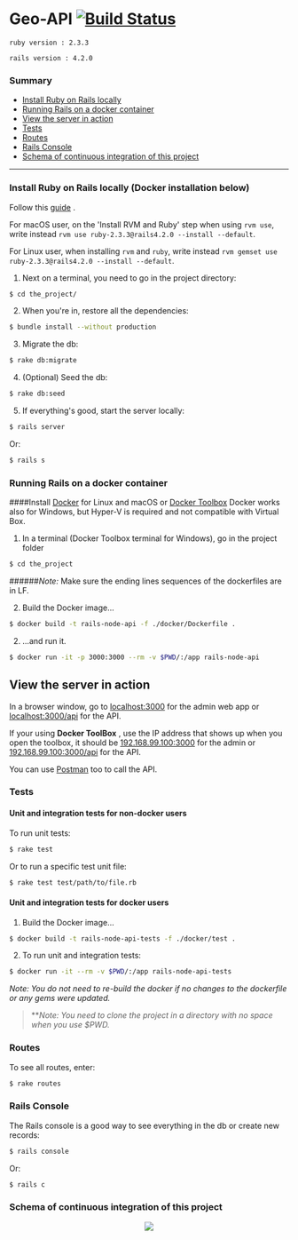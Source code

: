 # Geo-API [![Build Status][travis-image-api]][travis-url-api]

`ruby version : 2.3.3`

`rails version : 4.2.0`

### Summary

* [Install Ruby on Rails locally]
* [Running Rails on a docker container]
* [View the server in action]
* [Tests]
* [Routes]
* [Rails Console]
* [Schema of continuous integration of this project]

___

### Install Ruby on Rails locally (Docker installation below)

Follow this [guide] . 

For macOS user, on the 'Install RVM and Ruby' step when using `rvm use`, write instead `rvm use ruby-2.3.3@rails4.2.0 --install --default`.

For Linux user, when installing `rvm` and `ruby`, write instead `rvm gemset use ruby-2.3.3@rails4.2.0 --install --default`.

1. Next on a terminal, you need to go in the project directory:
```bash
$ cd the_project/
```

2. When you're in, restore all the dependencies:
```bash
$ bundle install --without production
```

3. Migrate the db:
```bash
$ rake db:migrate
```

4. (Optional) Seed the db:
```bash
$ rake db:seed
```

5. If everything's good, start the server locally:
```bash
$ rails server
```
Or:
```bash
$ rails s
```

### Running Rails on a docker container

####Install [Docker] for Linux and macOS or [Docker Toolbox]
Docker works also for Windows, but Hyper-V is required and not compatible with Virtual Box.

1. In a terminal (Docker Toolbox terminal for Windows), go in the project folder 

```bash
$ cd the_project
```
######*Note:* Make sure the ending lines sequences of the dockerfiles are in LF.

2. Build the Docker image...

```bash
$ docker build -t rails-node-api -f ./docker/Dockerfile .
```

2. ...and run it.

```bash
$ docker run -it -p 3000:3000 --rm -v $PWD/:/app rails-node-api
```

## View the server in action
    
In a browser window, go to [localhost:3000] for the admin web app or [localhost:3000/api] for the API. 

If your using **Docker ToolBox** , use the IP address that shows up when you open the toolbox, it should be [192.168.99.100:3000] for the admin or [192.168.99.100:3000/api] for the API.

You can use [Postman] too to call the API.

### Tests

#### **Unit and integration tests for non-docker users**

To run unit tests:
```bash
$ rake test
```
Or to run a specific test unit file:
```bash
$ rake test test/path/to/file.rb
```

#### **Unit and integration tests for docker users**

1. Build the Docker image...
```bash
$ docker build -t rails-node-api-tests -f ./docker/test .
```

2. To run unit and integration tests: 
```bash
$ docker run -it --rm -v $PWD/:/app rails-node-api-tests
```

*Note: You do not need to re-build the docker if no changes to the dockerfile or any gems were updated.*

> ***Note: You need to clone the project in a directory with no space when you use $PWD.*

### Routes

To see all routes, enter:
```bash
$ rake routes
```

### Rails Console

The Rails console is a good way to see everything in the db or create new records:
```bash
$ rails console
```
Or:
```bash
$ rails c
```

### Schema of continuous integration of this project
<p align="center">
  <img src="https://cloud.githubusercontent.com/assets/5929986/23719910/0f8047ea-040b-11e7-9aa2-bb299fbef400.png" />
</p>





[travis-image-api]: https://travis-ci.org/601-H17/geo-api.svg?branch=master
[travis-url-api]: https://travis-ci.org/601-H17/geo-api
[Install Ruby on Rails locally]: https://github.com/601-H17/geo-api#install-ruby-on-rails-locally-docker-installation-below
[Running Rails on a docker container]: https://github.com/601-H17/geo-api#running-rails-on-a-docker-container
[View the server in action]: https://github.com/601-H17/geo-api#view-the-server-in-action
[Tests]: https://github.com/601-H17/geo-api#tests
[Routes]: https://github.com/601-H17/geo-api#routes
[Rails Console]: https://github.com/601-H17/geo-api#rails-console
[Schema of continuous integration of this project]: https://github.com/601-H17/geo-api#schema-of-continuous-integration-of-this-project
[guide]: http://www.installrails.com
[Docker]: https://www.docker.com/products/docker
[Docker Toolbox]: https://www.docker.com/products/docker-toolbox
[localhost:3000]: http://localhost:3000
[localhost:3000/api]: http://localhost:3000/api
[192.168.99.100:3000]: http://192.168.99.100:3000
[192.168.99.100:3000/api]: http://192.168.99.100:3000/api
[Postman]: https://www.getpostman.com